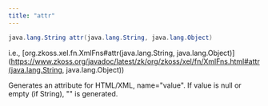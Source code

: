 ```yaml
---
title: "attr"
---
```


```java
java.lang.String attr(java.lang.String, java.lang.Object)
```

  
i.e.,
[org.zkoss.xel.fn.XmlFns#attr(java.lang.String, java.lang.Object)](https://www.zkoss.org/javadoc/latest/zk/org/zkoss/xel/fn/XmlFns.html#attr(java.lang.String, java.lang.Object))

Generates an attribute for HTML/XML, name="value". If value is null or
empty (if String), "" is generated.


